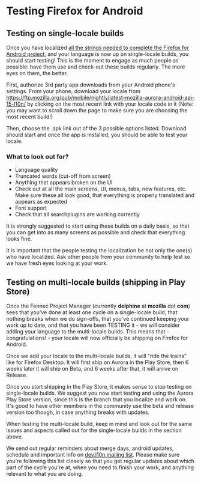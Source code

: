 #  Testing Firefox for Android

## Testing on single-locale builds

Once you have localized [all the strings needed to complete the Firefox for Android project](/products/firefox_android/localize_android.md), and your language is now up on single-locale builds, you should start testing! This is the moment to engage as much people as possible: have them use and check-out these builds regularly. The more eyes on them, the better.

First, authorize 3rd party app downloads from your Android phone's settings. From your phone, download your locale from https://ftp.mozilla.org/pub/mobile/nightly/latest-mozilla-aurora-android-api-15-l10n/ by clicking on the most recent link with your locale code in it (Note: you may want to scroll down the page to make sure you are choosing the most recent build!)

Then, choose the .apk link out of the 3 possible options listed. Download should start and once the app is installed, you should be able to test your locale.

### What to look out for?
- Language quality
- Truncated words (cut-off from screen)
- Anything that appears broken on the UI
- Check out at all the main screens, UI, menus, tabs, new features, etc. Make sure these all look good, that everything is properly translated and appears as expected
- Font support
- Check that all searchplugins are working correctly

It is strongly suggested to start using these builds on a daily basis, so that you can get into as many screens as possible and check that everything looks fine.

It is important that the people testing the localization be not only the one(s) who have localized. Ask other people from your community to help test so we have fresh eyes looking at your work.

## Testing on multi-locale builds (shipping in Play Store)

Once the Fennec Project Manager (currently **delphine** at **mozilla** dot **com**) sees that you've done at least one cycle on a single-locale build, that nothing breaks when we do sign-offs, that you've continued keeping your work up to date, and that you have been TESTING it - we will consider adding your language to the multi-locale builds. This means that - congratulations! - your locale will now officially be shipping on Firefox for Android.

Once we add your locale to the multi-locale builds, it will "ride the trains" like for Firefox Desktop. It will first ship on Aurora in the Play Store, then 6 weeks later it will ship on Beta, and 6 weeks after that, it will arrive on Release.

Once you start shipping in the Play Store, it makes sense to stop testing on single-locale builds. We suggest you now start testing and using the Aurora Play Store version, since this is the branch that you localize and work on. It's good to have other members in the community use the beta and release version too though, in case anything breaks with updates.

When testing the multi-locale build, keep in mind and look out for the same issues and aspects called out for the single-locale builds in the section above.

We send out regular reminders about merge days, android updates, schedule and important info on [dev.l10n mailing list](https://lists.mozilla.org/listinfo/dev-l10n). Please make sure you're following this list closely so that you get regular updates about which part of the cycle you're at, when you need to finish your work, and anything relevant to what you are doing.
